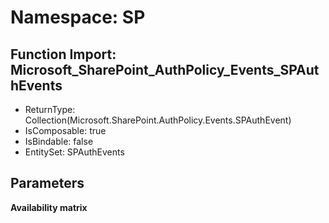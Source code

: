 # Namespace: SP

## Function Import: Microsoft_SharePoint_AuthPolicy_Events_SPAuthEvents

- ReturnType: Collection(Microsoft.SharePoint.AuthPolicy.Events.SPAuthEvent)
- IsComposable: true
- IsBindable: false
- EntitySet: SPAuthEvents

## Parameters

**Availability matrix**

